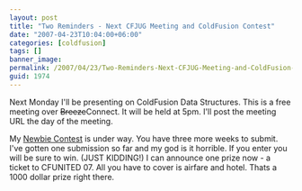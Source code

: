 ```yaml
---
layout: post
title: "Two Reminders - Next CFJUG Meeting and ColdFusion Contest"
date: "2007-04-23T10:04:00+06:00"
categories: [coldfusion]
tags: []
banner_image: 
permalink: /2007/04/23/Two-Reminders-Next-CFJUG-Meeting-and-ColdFusion-Contest
guid: 1974
---
```


Next Monday I'll be presenting on ColdFusion Data Structures. This is a free meeting over <strike>Breeze</strike>Connect. It will be held at 5pm. I'll post the meeting URL the day of the meeting.

My <a href="http://ray.camdenfamily.com/index.cfm/2007/4/16/ColdFusion-Newbie-Contest-Announced--Monster-Maker">Newbie Contest</a> is under way. You have three more weeks to submit. I've gotten one submission so far and my god is it horrible. If you enter you will be sure to win. (JUST KIDDING!) I can announce one prize now - a ticket to CFUNITED 07. All you have to cover is airfare and hotel. Thats a 1000 dollar prize right there.